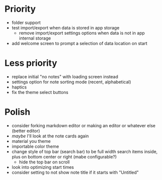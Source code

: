 # Priority
- folder support
- test import/export when data is stored in app storage
    - remove import/export settings options when data is not in app internal storage
- add welcome screen to prompt a selection of data location on start


# Less priority
- replace initial "no notes" with loading screen instead
- settings option for note sorting mode (recent, alphabetical)
- haptics
- fix the theme select buttons

# Polish
- consider forking markdown editor or making an editor or whatever else (better editor)
- *maybe* I'll look at the note cards again
- material you theme
- importable color theme
- change style of top bar (search bar) to be full width search items inside, plus on bottom center or right (mabe configurable?)
    - hide the top bar on scroll
- look into optimizing start times
- consider setting to not show note title if it starts with "Untitled"
